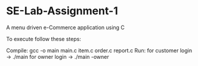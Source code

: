 # SE-Lab-Assignment-1
A menu driven e-Commerce application using C

To execute follow these steps:

Compile: gcc -o main main.c item.c order.c report.c
Run: for customer login -> ./main
     for owner login    -> ./main -owner
